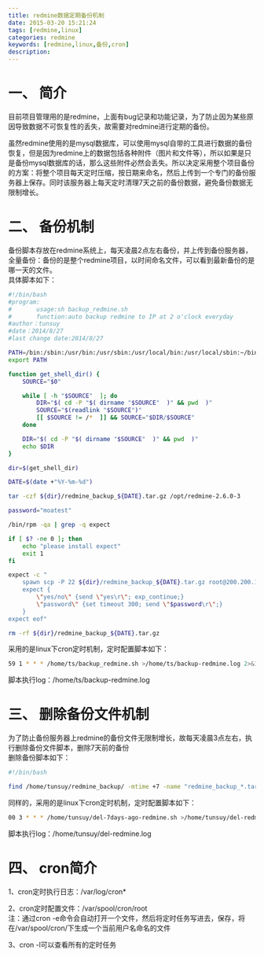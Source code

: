 ```yaml
---
title: redmine数据定期备份机制
date: 2015-03-20 15:21:24
tags: [redmine,linux]
categories: redmine
keywords: [redmine,linux,备份,cron]
description:
---
```


# 一、 简介
目前项目管理用的是redmine，上面有bug记录和功能记录，为了防止因为某些原因导致数据不可恢复性的丢失，故需要对redmine进行定期的备份。

虽然redmine使用的是mysql数据库，可以使用mysql自带的工具进行数据的备份恢复，但是因为redmine上的数据包括各种附件（图片和文件等），所以如果是只是备份mysql数据库的话，那么这些附件必然会丢失。所以决定采用整个项目备份的方案：将整个项目每天定时压缩，按日期来命名，然后上传到一个专门的备份服务器上保存。同时该服务器上每天定时清理7天之前的备份数据，避免备份数据无限制增长。

<!-- more -->

# 二、 备份机制
备份脚本存放在redmine系统上，每天凌晨2点左右备份，并上传到备份服务器，全量备份：备份的是整个redmine项目，以时间命名文件，可以看到最新备份的是哪一天的文件。  
具体脚本如下：
```sh
#!/bin/bash
#program:
#       usage:sh backup_redmine.sh
#       function:auto backup redmine to IP at 2 o'clock everyday
#author：tunsuy
#date：2014/8/27
#last change date:2014/8/27

PATH=/bin:/sbin:/usr/bin:/usr/sbin:/usr/local/bin:/usr/local/sbin:~/bin
export PATH

function get_shell_dir() {
	SOURCE="$0"

	while [ -h "$SOURCE"  ]; do
		DIR="$( cd -P "$( dirname "$SOURCE"  )" && pwd  )"
		SOURCE="$(readlink "$SOURCE")"
		[[ $SOURCE != /*  ]] && SOURCE="$DIR/$SOURCE"
	done

	DIR="$( cd -P "$( dirname "$SOURCE"  )" && pwd  )"
	echo $DIR
}

dir=$(get_shell_dir)

DATE=$(date +"%Y-%m-%d")

tar -czf ${dir}/redmine_backup_${DATE}.tar.gz /opt/redmine-2.6.0-3

password="moatest"

/bin/rpm -qa | grep -q expect

if [ $? -ne 0 ]; then
	echo "please install expect"
	exit 1
fi

expect -c "
	spawn scp -P 22 ${dir}/redmine_backup_${DATE}.tar.gz root@200.200.169.161:/home/tunsuy/redmine_backup;
	expect {
		\"yes/no\" {send \"yes\r\"; exp_continue;}
		\"password\" {set timeout 300; send \"$password\r\";}
	}
expect eof"

rm -rf ${dir}/redmine_backup_${DATE}.tar.gz
```
采用的是linux下cron定时机制，定时配置脚本如下：
```sh
59 1 * * * /home/ts/backup_redmine.sh >/home/ts/backup-redmine.log 2>&1
```
脚本执行log：/home/ts/backup-redmine.log

# 三、 删除备份文件机制
为了防止备份服务器上redmine的备份文件无限制增长，故每天凌晨3点左右，执行删除备份文件脚本，删除7天前的备份  
删除备份脚本如下：
```sh
#!/bin/bash

find /home/tunsuy/redmine_backup/ -mtime +7 -name "redmine_backup_*.tar.gz" -exec rm -rf {} \;
```
同样的，采用的是linux下cron定时机制，定时配置脚本如下：
```sh
00 3 * * * /home/tunsuy/del-7days-ago-redmine.sh >/home/tunsuy/del-redmine.log 2>&1
```
脚本执行log：/home/tunsuy/del-redmine.log

# 四、 cron简介
1、cron定时执行日志：/var/log/cron*  

2、cron定时配置文件：/var/spool/cron/root  
注：通过cron -e命令会自动打开一个文件，然后将定时任务写进去，保存，将在/var/spool/cron/下生成一个当前用户名命名的文件

3、cron -l可以查看所有的定时任务

